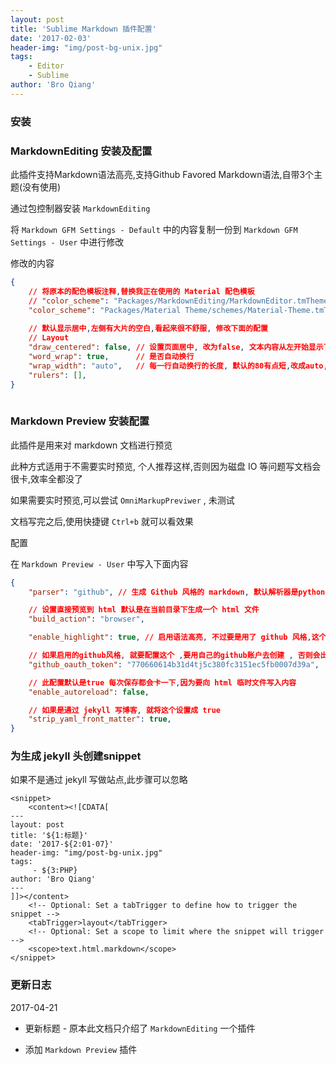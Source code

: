 ```yaml
---
layout: post
title: 'Sublime Markdown 插件配置'
date: '2017-02-03'
header-img: "img/post-bg-unix.jpg"
tags:
    - Editor
    - Sublime
author: 'Bro Qiang'
---
```


### 安装

### MarkdownEditing 安装及配置

此插件支持Markdown语法高亮,支持Github Favored Markdown语法,自带3个主题(没有使用)

通过包控制器安装 `MarkdownEditing`

将 `Markdown GFM Settings - Default` 中的内容复制一份到 `Markdown GFM Settings - User` 中进行修改

修改的内容

```json
{
    // 将原本的配色模板注释,替换我正在使用的 Material 配色模板
    // "color_scheme": "Packages/MarkdownEditing/MarkdownEditor.tmTheme",
    "color_scheme": "Packages/Material Theme/schemes/Material-Theme.tmTheme",
    
    // 默认显示居中,左侧有大片的空白,看起来很不舒服, 修改下面的配置
    // Layout
    "draw_centered": false, // 设置页面居中, 改为false, 文本内容从左开始显示了
    "word_wrap": true,      // 是否自动换行
    "wrap_width": "auto",   // 每一行自动换行的长度, 默认的80有点短,改成auto, 可以根据屏幕自适应
    "rulers": [],
}
    
```


### Markdown Preview 安装配置

此插件是用来对 markdown 文档进行预览

此种方式适用于不需要实时预览, 个人推荐这样,否则因为磁盘 IO 等问题写文档会很卡,效率全都没了

如果需要实时预览,可以尝试 `OmniMarkupPreviwer` , 未测试

文档写完之后,使用快捷键 `Ctrl+b` 就可以看效果

配置 

在 `Markdown Preview - User` 中写入下面内容

```json
{
    "parser": "github", // 生成 Github 风格的 markdown, 默认解析器是python-markdown解析器

    // 设置直接预览到 html 默认是在当前目录下生成一个 html 文件
    "build_action": "browser", 

    "enable_highlight": true, // 启用语法高亮, 不过要是用了 github 风格,这个就不会生效了, 默认就已经高亮

    // 如果启用的github风格, 就要配置这个 ,要用自己的github账户去创建 , 否则会出错
    "github_oauth_token": "770660614b31d4tj5c380fc3151ec5fb0007d39a", 

    // 此配置默认是true 每次保存都会卡一下,因为要向 html 临时文件写入内容
    "enable_autoreload": false,

    // 如果是通过 jekyll 写博客, 就将这个设置成 true
    "strip_yaml_front_matter": true,
}
```


### 为生成 jekyll 头创建snippet

如果不是通过 jekyll 写做站点,此步骤可以忽略

```
<snippet>
    <content><![CDATA[
---
layout: post
title: '${1:标题}'
date: '2017-${2:01-07}'
header-img: "img/post-bg-unix.jpg"
tags:
     - ${3:PHP}
author: 'Bro Qiang'
---
]]></content>
    <!-- Optional: Set a tabTrigger to define how to trigger the snippet -->
    <tabTrigger>layout</tabTrigger>
    <!-- Optional: Set a scope to limit where the snippet will trigger -->
    <scope>text.html.markdown</scope>
</snippet>
```


### 更新日志

2017-04-21

- 更新标题 - 原本此文档只介绍了 `MarkdownEditing` 一个插件

- 添加 `Markdown Preview` 插件